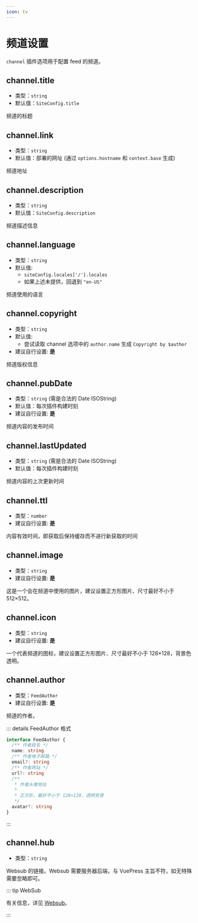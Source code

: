 ```yaml
---
icon: tv
---
```


# 频道设置

`channel` 插件选项用于配置 feed 的频道。

## channel.title

- 类型：`string`
- 默认值：`SiteConfig.title`

频道的标题

## channel.link

- 类型：`string`
- 默认值：部署的网址 (通过 `options.hostname` 和 `context.base` 生成)

频道地址

## channel.description

- 类型：`string`
- 默认值：`SiteConfig.description`

频道描述信息

## channel.language

- 类型：`string`
- 默认值:
  - `siteConfig.locales['/'].locales`
  - 如果上述未提供，回退到 `"en-US"`

频道使用的语言

## channel.copyright

- 类型：`string`
- 默认值:
  - 尝试读取 channel 选项中的 `author.name` 生成 `Copyright by $author`
- 建议自行设置: **是**

频道版权信息

## channel.pubDate

- 类型：`string` (需是合法的 Date ISOString)
- 默认值：每次插件构建时刻
- 建议自行设置: **是**

频道内容的发布时间

## channel.lastUpdated

- 类型：`string` (需是合法的 Date ISOString)
- 默认值：每次插件构建时刻

频道内容的上次更新时间

## channel.ttl

- 类型：`number`
- 建议自行设置: **是**

内容有效时间，即获取后保持缓存而不进行新获取的时间

## channel.image

- 类型：`string`
- 建议自行设置: **是**

这是一个会在频道中使用的图片，建议设置正方形图片、尺寸最好不小于 512×512。

## channel.icon

- 类型：`string`
- 建议自行设置: **是**

一个代表频道的图标，建议设置正方形图片、尺寸最好不小于 128×128，背景色透明。

## channel.author

- 类型：`FeedAuthor`
- 建议自行设置: **是**

频道的作者。

::: details FeedAuthor 格式

```ts
interface FeedAuthor {
  /** 作者姓名 */
  name: string
  /** 作者电子邮箱 */
  email?: string
  /** 作者网站 */
  url?: string
  /**
   * 作者头像地址
   *
   * 正方形，最好不小于 128×128，透明背景
   */
  avatar?: string
}
```

:::

## channel.hub

- 类型：`string`

Websub 的链接。Websub 需要服务器后端，与 VuePress 主旨不符，如无特殊需要忽略即可。

::: tip WebSub

有关信息，详见 [Websub](https://w3c.github.io/websub/#subscription-migration)。

:::
